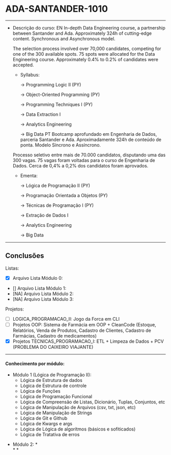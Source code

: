 # ADA-SANTANDER-1010


---
- Descrição do curso: 
EN
    In-depth Data Engineering course, a partnership between Santander and Ada. Approximately 324h of cutting-edge content. Synchronous and Asynchronous model.

    The selection process involved over 70,000 candidates, competing for one of the 300 available spots. 75 spots were allocated for the Data Engineering course. Approximately 0.4% to 0.2% of candidates were accepted.

    - Syllabus:

        → Programming Logic II (PY)

        → Object-Oriented Programming (PY)

        → Programming Techniques I (PY)

        → Data Extraction I

        → Analytics Engineering

        → Big Data
PT
    Bootcamp aprofundado em Engenharia de Dados, parceria Santander e Ada. Aproximadamente 324h de conteúdo de ponta. Modelo Síncrono e Assíncrono.

    Processo seletivo entre mais de 70.000 candidatos, disputando uma das 300 vagas. 75 vagas foram voltadas para o curso de Engenharia de Dados. Cerca de 0,4% a 0,2% dos candidatos foram aprovados.

    - Ementa:

        → Lógica de Programação II (PY)

        → Programação Orientada a Objetos (PY)

        → Técnicas de Programação I (PY)

        → Extração de Dados I

        → Analytics Engineering

        → Big Data
---



## Conclusões

Listas:
- [x] Arquivo Lista Módulo 0:
- [] Arquivo Lista Módulo 1:
- [NA] Arquivo Lista Módulo 2:
- [NA] Arquivo Lista Módulo 3:


Projetos:
- [ ] LOGICA_PROGRAMACAO_II: Jogo da Forca em CLI
- [ ] Projetos OOP: Sistema de Farmácia em OOP + CleanCode (Estoque, Relatórios, Venda de Produtos, Cadastro de Clientes, Cadastro de Farmácias, Cadastro de medicamentos)
- [x] Projetos TECNICAS_PROGRAMACAO_I: ETL + Limpeza de Dados + PCV (PROBLEMA DO CAIXEIRO VIAJANTE)
---

#### Conhecimento por módulo:

* Módulo 1 (Lógica de Programação II):
    - Lógica de Estrutura de dados
    - Lógica de Estrutura de controle
    - Lógica de Funções
    - Lógica de Programação Funcional
    - Lógica de Compreensão de Listas, Dicionário, Tuplas, Conjuntos, etc
    - Lógica de Manipulação de Arquivos (csv, txt, json, etc)
    - Lógica de Manipulação de Strings
    - Lógica de Git e Github
    - Lógica de Kwargs e args
    - Lógica de Lógica de algorítmos (básicos e sofiticados)
    - Lógica de Tratativa de erros


- Módulo 2:
    *  
    *
    * 
